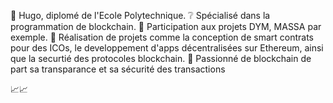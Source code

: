 👀 Hugo, diplomé de l'Ecole Polytechnique.
❔ Spécialisé dans la programmation de blockchain.
🔎 Participation aux projets DYM, MASSA par exemple.
🔎 Réalisation de projets comme la conception de smart contrats pour des ICOs, le developpement d'apps décentralisées sur Ethereum, ainsi que la securtié des protocoles blockchain.
📃 Passionné de blockchain de part sa transparance et sa sécurité des transactions

📈📈
